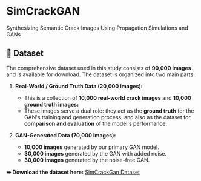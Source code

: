 # SimCrackGAN
Synthesizing Semantic Crack Images Using Propagation Simulations and GANs

## 💾 Dataset

The comprehensive dataset used in this study consists of **90,000 images** and is available for download. The dataset is organized into two main parts:

1.  **Real-World / Ground Truth Data (20,000 images):**
    * This is a collection of **10,000 real-world crack images** and **10,000 ground truth images:**
    * These images serve a dual role: they act as the **ground truth** for the GAN's training and generation process, and also as the dataset for **comparison and evaluation** of the model's performance.

2.  **GAN-Generated Data (70,000 images):**
    * **10,000 images** generated by our primary GAN model.
    * **30,000 images** generated by the GAN with added noise.
    * **30,000 images** generated by the noise-free GAN.

**➡️ Download the dataset here:** [SimCrackGan Dataset](SimCrackGan.pdf)
